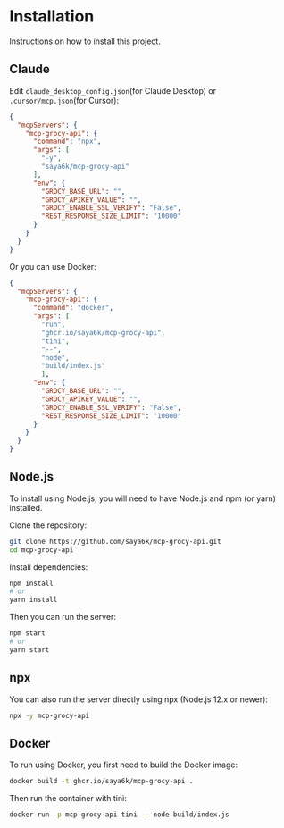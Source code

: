 # Installation

Instructions on how to install this project.

## Claude

Edit `claude_desktop_config.json`(for Claude Desktop) or `.cursor/mcp.json`(for Cursor):

```json
{
  "mcpServers": {
    "mcp-grocy-api": {
      "command": "npx",
      "args": [
        "-y",
        "saya6k/mcp-grocy-api"
      ], 
      "env": {
        "GROCY_BASE_URL": "",
        "GROCY_APIKEY_VALUE": "",
        "GROCY_ENABLE_SSL_VERIFY": "False",
        "REST_RESPONSE_SIZE_LIMIT": "10000"
      }
    }
  }
}
```
Or you can use Docker:
```json
{
  "mcpServers": {
    "mcp-grocy-api": {
      "command": "docker",
      "args": [
        "run",
        "ghcr.io/saya6k/mcp-grocy-api",
        "tini",
        "--",
        "node",
        "build/index.js"
        ],
      "env": {
        "GROCY_BASE_URL": "",
        "GROCY_APIKEY_VALUE": "",
        "GROCY_ENABLE_SSL_VERIFY": "False",
        "REST_RESPONSE_SIZE_LIMIT": "10000"
      }
    }
  }
}
```

## Node.js

To install using Node.js, you will need to have Node.js and npm (or yarn) installed.

Clone the repository:
```bash
git clone https://github.com/saya6k/mcp-grocy-api.git
cd mcp-grocy-api
```

Install dependencies:
```bash
npm install
# or
yarn install
```

Then you can run the server:
```bash
npm start
# or
yarn start
```

## npx

You can also run the server directly using npx (Node.js 12.x or newer):

```bash
npx -y mcp-grocy-api
```

## Docker

To run using Docker, you first need to build the Docker image:

```bash
docker build -t ghcr.io/saya6k/mcp-grocy-api .
```

Then run the container with tini:

```bash
docker run -p mcp-grocy-api tini -- node build/index.js
```